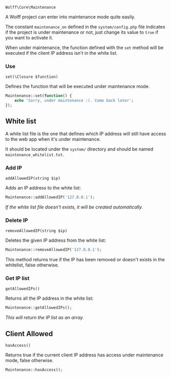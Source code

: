 `Wolff\Core\Maintenance`

A Wolff project can enter into maintenance mode quite easily.

The constant `maintenance_on` defined in the `system/config.php` file indicates if the project is under maintenance or not, just change its value to `true` if you want to activate it.

When under maintenance, the function defined with the `set` method will be executed if the client IP address isn't in the white list.

### Use

`set(\Closure $function)`

Defines the function that will be executed under maintenance mode.

```php
Maintenance::set(function() {
    echo 'Sorry, under maintenance :(. Come back later';
});
```

## White list

A white list file is the one that defines which IP address will still have access to the web app when it's under maintenance.

It should be located under the `system/` directory and should be named `maintenance_whitelist.txt`.

### Add IP

`addAllowedIP(string $ip)`

Adds an IP address to the white list:

```php
Maintenance::addAllowedIP('127.0.0.1');
```

_If the white list file doesn't exists, it will be created automatically._

### Delete IP

`removeAllowedIP(string $ip)`

Deletes the given IP address from the white list:

```php
Maintenance::removeAllowedIP('127.0.0.1');
```

This method returns true if the IP has been removed or doesn't exists in the whitelist, false otherwise.

### Get IP list

`getAllowedIPs()`

Returns all the IP address in the white list:

```php
Maintenance::getAllowedIPs();
```

_This will return the IP list as an array._

## Client Allowed

`hasAccess()`

Returns true if the current client IP address has access under maintenance mode, false otherwise.

```php
Maintenance::hasAccess();
```


